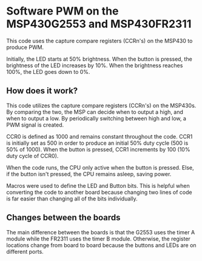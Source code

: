 # Software PWM on the MSP430G2553 and MSP430FR2311
This code uses the capture compare registers (CCRn's) on the MSP430 to produce PWM.

Initially, the LED starts at 50% brightness.  When the button is pressed, the brightness of the LED increases by 10%.  When the brightness reaches 100%, the LED goes down to 0%.

## How does it work?
This code utilizes the capture compare registers (CCRn's) on the MSP430s.  By comparing the two, the MSP can decide when to output a high, and when to output a low.  By periodically switching between high and low, a PWM signal is created.

CCR0 is defined as 1000 and remains constant throughout the code.  CCR1 is initially set as 500 in order to produce an initial 50% duty cycle (500 is 50% of 1000).  When the button is pressed, CCR1 increments by 100 (10% duty cycle of CCR0).

When the code runs, the CPU only active when the button is pressed.  Else, if the button isn't pressed, the CPU remains asleep, saving power.

Macros were used to define the LED and Button bits.  This is helpful when converting the code to another board because changing two lines of code is far easier than changing all of the bits individually.

## Changes between the boards
The main difference between the boards is that the G2553 uses the timer A module while the FR2311 uses the timer B module.  Otherwise, the register locations change from board to board because the buttons and LEDs are on different ports.

<!--- # Software PWM
Most microprocessors will have a Timer module, but depending on the device, some may not come with pre-built PWM modules. Instead, you may have to utilize software techniques to synthesize PWM on your own.

## Task
You need to generate a 1kHz PWM signal with a duty cycle between 0% and 100%. Upon the processor starting up, you should PWM one of the on-board LEDs at a 50% duty cycle. Upon pressing one of the on-board buttons, the duty cycle of the LED should increase by 10%. Once you have reached 100%, your duty cycle should go back to 0% on the next button press. You also need to implement the other LED to light up when the Duty Cycle button is depressed and turns back off when it is let go. This is to help you figure out if the button has triggered multiple interrupts.

## Deliverables
You will need to have two folders in this repository, one for each of the processors that you used for this part of the lab. Remember to replace this README with your own.

### Hints
You really, really, really, really need to hook up the output of your LED pin to an oscilloscope to make sure that the duty cycle is accurate. Also, since you are going to be doing a lot of initialization, it would be helpful for all persons involved if you created your main function like:

```c
int main(void)
{
	WDTCTL = WDTPW | WDTHOLD;	// stop watchdog timer
	LEDSetup(); // Initialize our LEDS
	ButtonSetup();  // Initialize our button
	TimerA0Setup(); // Initialize Timer0
	TimerA1Setup(); // Initialize Timer1
	__bis_SR_register(LPM0_bits + GIE);       // Enter LPM0 w/ interrupt
}
```

This way, each of the steps in initialization can be isolated for easier understanding and debugging.


## Extra Work
### Linear Brightness
Much like every other things with humans, not everything we interact with we perceive as linear. For senses such as sight or hearing, certain features such as volume or brightness have a logarithmic relationship with our senses. Instead of just incrementing by 10%, try making the brightness appear to change linearly.

### Power Comparison
Since you are effectively turning the LED off for some period of time, it should follow that the amount of power you are using over time should be less. Using Energy Trace, compare the power consumption of the different duty cycles. What happens if you use the pre-divider in the timer module for the PWM (does it consume less power)?
--->
